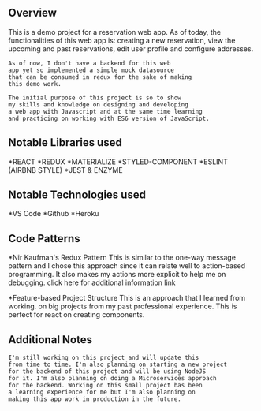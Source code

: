 ## Overview
This is a demo project for a reservation
	web app. As of today, the functionalities of
	this web app is: creating a new reservation,
	view the upcoming and past reservations,
	edit user profile and configure addresses.
	
	As of now, I don't have a backend for this web
	app yet so implemented a simple mock datasource
	that can be consumed in redux for the sake of making
	this demo work.

	The initial purpose of this project is so to show 
	my skills and knowledge on designing and developing
	a web app with Javascript and at the same time learning
	and practicing on working with ES6 version of JavaScript.
	
## Notable Libraries used
*REACT
*REDUX
*MATERIALIZE
*STYLED-COMPONENT
*ESLINT (AIRBNB STYLE)
*JEST & ENZYME

## Notable Technologies used
*VS Code
*Github
*Heroku

## Code Patterns
*Nir Kaufman's Redux Pattern
    This is similar to the one-way message pattern
	and I chose this approach since it can relate 
	well to action-based programming. It also makes my actions
	more explicit to help me on debugging.
	click here for additional information link

*Feature-based Project Structure
    This is an approach that I learned from working.
    on big projects from my past professional experience.
    This is perfect for react on creating components.

## Additional Notes
	I'm still working on this project and will update this
	from time to time. I'm also planning on starting a new project
	for the backend of this project and will be using NodeJS
	for it. I'm also planning on doing a Microservices approach
	for the backend. Working on this small project has been 
	a learning experience for me but I'm also planning on 
	making this app work in production in the future.
